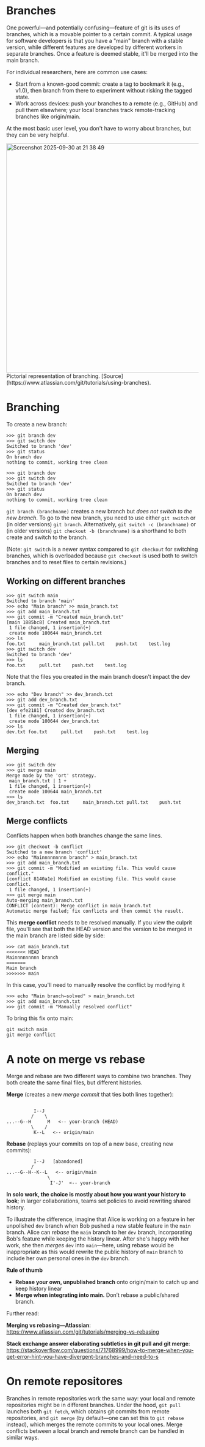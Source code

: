 # Branches

One powerful—and potentially confusing—feature of git is its uses of branches, which is a movable pointer to a certain commit. A typical usage for software developers is that you have a "main" branch with a stable version, while different features are developed by different workers in separate branches. Once a feature is deemed stable, it'll be merged into the main branch. 

For individual researchers, here are common use cases:

- Start from a known-good commit: create a tag to bookmark it (e.g., v1.0), then branch from there to experiment without risking the tagged state.
- Work across devices: push your branches to a remote (e.g., GitHub) and pull them elsewhere; your local branches track remote-tracking branches like origin/main.

At the most basic user level, you don't have to worry about branches, but they can be very helpful.

<img width="1015" height="599" alt="Screenshot 2025-09-30 at 21 38 49" src="https://github.com/user-attachments/assets/4d1a9c5c-8db6-4648-932a-42b205846f60" />
Pictorial representation of branching. [Source](https://www.atlassian.com/git/tutorials/using-branches).

# Branching

To create a new branch:

```
>>> git branch dev
>>> git switch dev
Switched to branch 'dev'
>>> git status
On branch dev
nothing to commit, working tree clean
```

```
>>> git branch dev
>>> git switch dev
Switched to branch 'dev'
>>> git status
On branch dev
nothing to commit, working tree clean
```

`git branch (branchname)` creates a new branch but _does not switch to the new branch_. To go to the new branch, you need to use either `git switch` or (in older versions) `git branch`. Alternatively,  `git switch -c (branchname)` or (in older versions) `git checkout -b (branchname)` is a shorthand to both create and switch to the branch. 

(Note: `git switch` is a newer syntax compared to `git checkout` for switching branches, which is overloaded because `git checkout` is used both to switch branches and to reset files to certain revisions.)


## Working on different branches

```
>>> git switch main
Switched to branch 'main'
>>> echo "Main branch" >> main_branch.txt
>>> git add main_branch.txt 
>>> git commit -m "Created main_branch.txt"
[main 1885bc8] Created main_branch.txt
 1 file changed, 1 insertion(+)
 create mode 100644 main_branch.txt
>>> ls
foo.txt		main_branch.txt pull.txt	push.txt	test.log
>>> git switch dev
Switched to branch 'dev'
>>> ls
foo.txt		pull.txt	push.txt	test.log
```

Note that the files you created in the main branch doesn't impact the dev branch.

```
>>> echo "Dev branch" >> dev_branch.txt
>>> git add dev_branch.txt 
>>> git commit -m "Created dev_branch.txt"
[dev efe2181] Created dev_branch.txt
 1 file changed, 1 insertion(+)
 create mode 100644 dev_branch.txt
>>> ls
dev.txt foo.txt		pull.txt	push.txt	test.log
```

## Merging

```
>>> git switch dev
>>> git merge main
Merge made by the 'ort' strategy.
 main_branch.txt | 1 +
 1 file changed, 1 insertion(+)
 create mode 100644 main_branch.txt
>>> ls
dev_branch.txt	foo.txt		main_branch.txt	pull.txt	push.txt
```

## Merge conflicts

Conflicts happen when both branches change the same lines.

```
>>> git checkout -b conflict
Switched to a new branch 'conflict'
>>> echo "Mainnnnnnnnn branch" > main_branch.txt
>>> git add main_branch.txt 
>>> git commit -m "Modified an existing file. This would cause conflict."
[conflict 8140a1e] Modified an existing file. This would cause conflict.
 1 file changed, 1 insertion(+)
>>> git merge main
Auto-merging main_branch.txt
CONFLICT (content): Merge conflict in main_branch.txt
Automatic merge failed; fix conflicts and then commit the result.
```

This **merge conflict** needs to be resolved manually. If you view the culprit file, you'll see that both the HEAD version and the version to be merged in the main branch are listed side by side:

```
>>> cat main_branch.txt
<<<<<<< HEAD
Mainnnnnnnnn branch
=======
Main branch
>>>>>>> main
```

In this case, you'll need to manually resolve the conflict by modifying it

```
>>> echo "Main branch—solved" > main_branch.txt
>>> git add main_branch.txt
>>> git commit -m "Manually resolved conflict"
```

To bring this fix onto main:

```
git switch main
git merge conflict
```

# A note on merge vs rebase 

Merge and rebase are two different ways to combine two branches. They both create the same final files, but different histories. 

**Merge** (creates a new _merge commit_ that ties both lines together):

```

          I--J
         /    \
...--G--H      M   <-- your-branch (HEAD)
         \    /
          K--L   <-- origin/main
```


**Rebase** (replays your commits on top of a new base, creating new commits):

```
          I--J   [abandoned]
         /
...--G--H--K--L   <-- origin/main
               \
                I'-J'  <-- your-branch
```

**In solo work, the choice is mostly about how you want your history to look**; in larger collaborations, teams set policies to avoid rewriting shared history.

To illustrate the difference, imagine that Alice is working on a feature in her unpolished `dev` branch when Bob pushed a new stable feature in the `main` branch. Alice can *rebase* the `main` branch to her `dev` branch, incorporating Bob's feature while keeping the history linear. After she's happy with her work, she then *merges* `dev`  into `main`—here, using rebase would be inappropriate as this would rewrite the public history of `main` branch to include her own personal ones in the `dev` branch.

**Rule of thumb**
- **Rebase your own, unpublished branch** onto origin/main to catch up and keep history linear
- **Merge when integrating into main.** Don’t rebase a public/shared branch.

Further read: 

**Merging vs rebasing—Atlassian**: https://www.atlassian.com/git/tutorials/merging-vs-rebasing

**Stack exchange answer elaborating subtleties in git pull and git merge**: https://stackoverflow.com/questions/71768999/how-to-merge-when-you-get-error-hint-you-have-divergent-branches-and-need-to-s


# On remote repositores

Branches in remote repositories work the same way: your local and remote repositories might be in different branches. Under the hood, `git pull` launches both `git fetch`, which obtains git commits from remote repositories, and `git merge` (by default—one can set this to `git rebase` instead), which merges the remote commits to your local ones. Merge conflicts between a local branch and remote branch can be handled in similar ways. 


